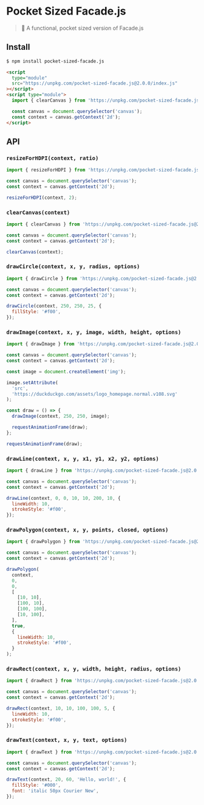 # Pocket Sized Facade.js

> 💫 A functional, pocket sized version of Facade.js

## Install

```bash
$ npm install pocket-sized-facade.js
```

```html
<script
  type="module"
  src="https://unpkg.com/pocket-sized-facade.js@2.0.0/index.js"
></script>
<script type="module">
  import { clearCanvas } from 'https://unpkg.com/pocket-sized-facade.js@2.0.0/index.js';

  const canvas = document.querySelector('canvas');
  const context = canvas.getContext('2d');
</script>
```

## API

### `resizeForHDPI(context, ratio)`

```javascript
import { resizeForHDPI } from 'https://unpkg.com/pocket-sized-facade.js@2.0.0/index.js';

const canvas = document.querySelector('canvas');
const context = canvas.getContext('2d');

resizeForHDPI(context, 2);
```

### `clearCanvas(context)`

```javascript
import { clearCanvas } from 'https://unpkg.com/pocket-sized-facade.js@2.0.0/index.js';

const canvas = document.querySelector('canvas');
const context = canvas.getContext('2d');

clearCanvas(context);
```

### `drawCircle(context, x, y, radius, options)`

```javascript
import { drawCircle } from 'https://unpkg.com/pocket-sized-facade.js@2.0.0/index.js';

const canvas = document.querySelector('canvas');
const context = canvas.getContext('2d');

drawCircle(context, 250, 250, 25, {
  fillStyle: '#f00',
});
```

### `drawImage(context, x, y, image, width, height, options)`

```javascript
import { drawImage } from 'https://unpkg.com/pocket-sized-facade.js@2.0.0/index.js';

const canvas = document.querySelector('canvas');
const context = canvas.getContext('2d');

const image = document.createElement('img');

image.setAttribute(
  'src',
  'https://duckduckgo.com/assets/logo_homepage.normal.v108.svg'
);

const draw = () => {
  drawImage(context, 250, 250, image);

  requestAnimationFrame(draw);
};

requestAnimationFrame(draw);
```

### `drawLine(context, x, y, x1, y1, x2, y2, options)`

```javascript
import { drawLine } from 'https://unpkg.com/pocket-sized-facade.js@2.0.0/index.js';

const canvas = document.querySelector('canvas');
const context = canvas.getContext('2d');

drawLine(context, 0, 0, 10, 10, 200, 10, {
  lineWidth: 10,
  strokeStyle: '#f00',
});
```

### `drawPolygon(context, x, y, points, closed, options)`

```javascript
import { drawPolygon } from 'https://unpkg.com/pocket-sized-facade.js@2.0.0/index.js';

const canvas = document.querySelector('canvas');
const context = canvas.getContext('2d');

drawPolygon(
  context,
  0,
  0,
  [
    [10, 10],
    [100, 10],
    [100, 100],
    [10, 100],
  ],
  true,
  {
    lineWidth: 10,
    strokeStyle: '#f00',
  }
);
```

### `drawRect(context, x, y, width, height, radius, options)`

```javascript
import { drawRect } from 'https://unpkg.com/pocket-sized-facade.js@2.0.0/index.js';

const canvas = document.querySelector('canvas');
const context = canvas.getContext('2d');

drawRect(context, 10, 10, 100, 100, 5, {
  lineWidth: 10,
  strokeStyle: '#f00',
});
```

### `drawText(context, x, y, text, options)`

```javascript
import { drawText } from 'https://unpkg.com/pocket-sized-facade.js@2.0.0/index.js';

const canvas = document.querySelector('canvas');
const context = canvas.getContext('2d');

drawText(context, 20, 60, 'Hello, world!', {
  fillStyle: '#000',
  font: 'italic 50px Courier New',
});
```
